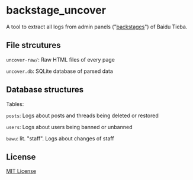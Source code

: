 # backstage_uncover
A tool to extract all logs from admin panels ("[backstages](https://github.com/52fisher/TiebaPublicBackstage)") of Baidu Tieba.

## File strcutures
`uncover-raw/`: Raw HTML files of every page

`uncover.db`: SQLite database of parsed data

## Database structures
Tables: 

`posts`: Logs about posts and threads being deleted or restored

`users`: Logs about users being banned or unbanned

`bawu`: lit. "staff". Logs about changes of staff

## License
[MIT License](https://opensource.org/licenses/MIT)
